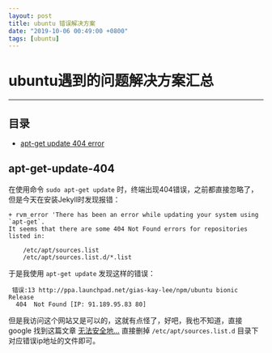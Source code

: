 ```yaml
---
layout: post
title: ubuntu 错误解决方案
date: "2019-10-06 00:49:00 +0800"
tags: [ubuntu]
---
```


# ubuntu遇到的问题解决方案汇总
---

## 目录
* [apt-get update 404 error](#apt-get-update-404)

## apt-get-update-404

在使用命令 `sudo apt-get update` 时，终端出现404错误，之前都直接忽略了，但是今天在安装Jekyll时发现报错：
```
+ rvm_error 'There has been an error while updating your system using `apt-get`.
It seems that there are some 404 Not Found errors for repositories listed in:

    /etc/apt/sources.list
    /etc/apt/sources.list.d/*.list
```
于是我使用 `apt-get update` 发现这样的错误：
```
 错误:13 http://ppa.launchpad.net/gias-kay-lee/npm/ubuntu bionic Release
  404  Not Found [IP: 91.189.95.83 80]
```
但是我访问这个网站又是可以的，这就有点怪了，好吧，我也不知道，直接 google 找到这篇文章 [无法安全地...](https://blog.csdn.net/chenbetter1996/article/details/80255552) 直接删掉 `/etc/apt/sources.list.d` 目录下对应错误ip地址的文件即可。
